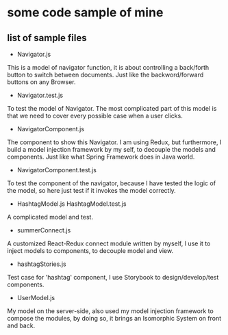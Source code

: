 # some code sample of mine

## list of sample files ##

* Navigator.js 

 This is a model of navigator function, it is about controlling a back/forth button to switch between documents. Just like the backword/forward buttons on any Browser.
 
* Navigator.test.js

 To test the model of Navigator. The most complicated part of this model is that we need to cover every possible case when a user clicks.

* NavigatorComponent.js

The component to show this Navigator. I am using Redux, but furthermore, I build a model injection framework by my self, to decouple the models and components. Just like what Spring Framework does in Java world.

* NavigatorComponent.test.js

To test the component of the navigator, because I have tested the logic of the model, so here just test if it invokes the model correctly.

* HashtagModel.js HashtagModel.test.js

A complicated model and test.

* summerConnect.js

A customized React-Redux connect module written by myself, I use it to inject models to components, to decouple model and view. 

* hashtagStories.js

Test case for 'hashtag' component, I use Storybook to design/develop/test components. 

* UserModel.js

My model on the server-side, also used my model injection framework to compose the modules,  by doing so, it brings an Isomorphic System on front and back.

